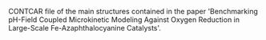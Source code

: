 CONTCAR file of the main structures contained in the paper 'Benchmarking pH-Field Coupled Microkinetic Modeling Against Oxygen Reduction in Large-Scale Fe-Azaphthalocyanine Catalysts'.
